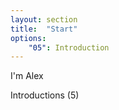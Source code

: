 ```yaml
---
layout: section
title:  "Start"
options:
    "05": Introduction
---
```

I'm Alex

Introductions (5)

